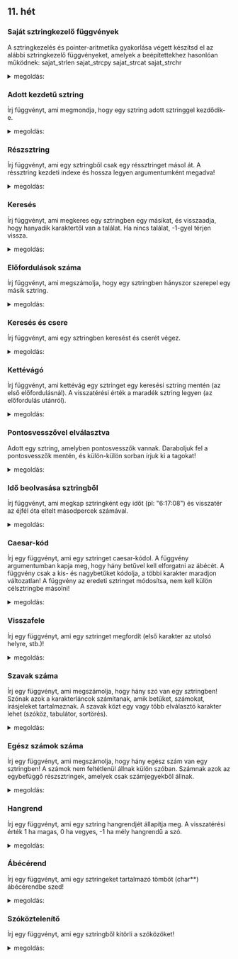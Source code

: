 ## 11. hét

### Saját sztringkezelő függvények

A sztringkezelés és pointer-aritmetika gyakorlása végett készítsd el az alábbi sztringkezelő függvényeket, amelyek a beépítettekhez hasonlóan működnek:
sajat_strlen
sajat_strcpy
sajat_strcat
sajat_strchr
<details>
 <summary>megoldás:</summary>

```C
int sajat_strlen(char *s){
    int len = 0;
    while(*s != '\0'){
        s++;
        len++;
    }
    return len;
}

void sajat_strcpy(char *cel, char *forras){
    while(*forras != '\0'){
        *cel = *forras;
        cel++;
        forras++;
    }
    *cel = '\0'; // lezáró nulla!
}

void sajat_strcat(char *cel, char *forras){
    while(*cel != '\0')
        cel++;
    while(*forras != '\0'){
        *cel = *forras;
        cel++;
        forras++;
    }
    *cel = '\0'; // lezáró nulla!
}

char *sajat_strchr(char *str, char ch) {
    while (*str != '\0') {
        if (*str == ch)
            return str;
        str++;
    }
    return NULL;
}
```
</details>

### Adott kezdetű sztring

Írj függvényt, ami megmondja, hogy egy sztring adott sztringgel kezdődik-e.
<details>
 <summary>megoldás:</summary>
 
```C
int kezdodik(char *sztring, char *kezdet){
    return strncmp(sztring, kezdet, strlen(kezdet))==0;
}
```
</details>

### Részsztring

Írj függvényt, ami egy sztringből csak egy réssztringet másol át. A réssztring kezdeti indexe és hossza legyen argumentumként megadva!
<details>
 <summary>megoldás:</summary>
 
```C
void reszsztring(char *cel, char *forras, int kezdet, int hossz) {
    strncpy(cel, forras + kezdet, hossz);
    cel[hossz] = '\0';
}
```
</details>

### Keresés

Írj függvényt, ami megkeres egy sztringben egy másikat, és visszaadja, hogy hanyadik karaktertől van a találat. Ha nincs találat, -1-gyel térjen vissza.
<details>
 <summary>megoldás:</summary>
 
```C
int keres(char *miben, char *mit){
    char *talalat = strstr(miben, mit);
    if(talalat==NULL)
        return -1;
    return talalat-miben;
}
```
</details>

### Előfordulások száma

Írj függvényt, ami megszámolja, hogy egy sztringben hányszor szerepel egy másik sztring.
<details>
 <summary>megoldás:</summary>
 
```C
int talalatok_szama(char *miben, char *mit){
    int szamlalo = 0;
    while(strstr(miben, mit) != NULL){
        szamlalo++;
        miben = strstr(miben, mit) + strlen(mit); // a találat utántól folytassuk a keresést
    }
    return szamlalo;
}
```
</details>

### Keresés és csere

Írj függvényt, ami egy sztringben keresést és cserét végez.
<details>
 <summary>megoldás:</summary>
 
```C
void csere(char *cel, char *forras, char *mit, char *mire) {
    *cel = '\0'; // üres legyen a sztring, mert innentől minden strcat
    char *talalat = strstr(forras, mit);
    while (talalat != NULL) {
        strncat(cel, forras, talalat - forras); // a találatig átmásolunk mindent
        strcat(cel, mire); // a találat helyett a cseresztringet írjuk
        forras = talalat + strlen(mit); // a találat utánra lépünk
        talalat = strstr(forras, mit);
    }
    strcat(cel, forras); // maradék átmásolása
}
```
</details>

### Kettévágó

Írj függvényt, ami kettévág egy sztringet egy keresési sztring mentén (az első előfordulásnál). A visszatérési érték a maradék sztring legyen (az előfordulás utánról).
<details>
 <summary>megoldás:</summary>
 
```C
char *kettevag(char *mit, char *elvalaszto){
    char *talalat = strstr(mit, elvalaszto);
    if(talalat == NULL)
        return NULL;
    *talalat = '\0';
    return talalat+strlen(elvalaszto);
}
```
</details>

### Pontosvesszővel elválasztva

Adott egy sztring, amelyben pontosvesszők vannak. Daraboljuk fel a pontosvesszők mentén, és külön-külön sorban írjuk ki a tagokat!
<details>
 <summary>megoldás:</summary>
 
```C
char str[]="elso;masodik;3;;7123;valami";
char *maradek=str;
do {
    char *fej = maradek;
    maradek = kettevag(maradek, ";");
    printf("darab: %s\n", fej);
} while(maradek != NULL);
```
</details>

### Idő beolvasása sztringből

Írj függvényt, ami megkap sztringként egy időt (pl: "6:17:08") és visszatér az éjfél óta eltelt másodpercek számával.
<details>
 <summary>megoldás:</summary>
 
```C
int ido(char *ido_sztring){
    int ora, perc, masodperc;
    sscanf(ido_sztring, "%d:%d:%d", &ora, &perc, &masodperc);
    return ora*3600+perc*60+masodperc;
}
```
</details>

### Caesar-kód

Írj egy függvényt, ami egy sztringet caesar-kódol. A függvény argumentumban kapja meg, hogy hány betűvel kell elforgatni az ábécét. A függvény csak a kis- és nagybetűket kódolja, a többi karakter maradjon változatlan! A függvény az eredeti sztringet módosítsa, nem kell külön célsztringbe másolni!
<details>
 <summary>megoldás:</summary>
 
```C
void caesar(char *str, int n){
    // a forgatást normalizáljuk, hogy -25...+25 tartományban legyen
    n = n%('z'-'a'+1);
    
    // a negatív forgatást pozitívval helyettesítjük, pl -1 -> +25
    if(n<0)
        n += 'z'-'a'+1;
    
    // karakterenként kódolunk
    while(*str != '\0'){
        
        // itt tároljuk a kódolt karaktert
        int ch = *str+n; // azért int, mert a char túl szűk ért. tart.
        
        // kisbetű kódolása
        if('a' <= *str && *str <= 'z'){
            if(ch > 'z')
                ch -= 'z'-'a'+1;
            *str=ch;
        }
        // nagybetű kódolása
        if('A' <= *str && *str <= 'Z'){
            if(ch > 'Z')
                ch -= 'Z'-'A'+1;
            *str=ch;
        }
        
        str++;
    }
}
```
</details>

### Visszafele

Írj egy függvényt, ami egy sztringet megfordít (első karakter az utolsó helyre, stb.)!
<details>
 <summary>megoldás:</summary>
 
```C
void megfordit(char *str){
    int hossz = strlen(str);
    for(int i=0; i<hossz/2; i++){
        char tmp = str[i];
        str[i] = str[hossz-i-1];
        str[hossz-i-1] = tmp;
    }
}
```
</details>

### Szavak száma

Írj egy függvényt, ami megszámolja, hogy hány szó van egy sztringben! Szónak azok a karakterláncok számítanak, amik betűket, számokat, írásjeleket tartalmaznak. A szavak közt egy vagy több elválasztó karakter lehet (szóköz, tabulátor, sortörés).
<details>
 <summary>megoldás:</summary>
 
```C
#define BETUT_VAR 0
#define SZOKOZT_VAR 1

int szavak(char *str){
    // állapotgépes megoldás
    int szamlalo = 0;
    int allapot = BETUT_VAR;
    
    while(*str != '\0') {
        switch(allapot){
            case BETUT_VAR:
                if(*str != ' ' && *str != '\t' && *str != '\n'){
                    allapot = SZOKOZT_VAR;
                    szamlalo++;
                }
                break;
                
            case SZOKOZT_VAR:
                if(*str == ' ' || *str == '\t' || *str == '\n'){
                    allapot = BETUT_VAR;
                }
                break;
        }
        
        str++;
    }
    
    return szamlalo;
}
```
</details>

### Egész számok száma

Írj egy függvényt, ami megszámolja, hogy hány egész szám van egy sztringben! A számok nem feltétlenül állnak külön szóban. Számnak azok az egybefüggő részsztringek, amelyek csak számjegyekből állnak.
<details>
 <summary>megoldás:</summary>
 
```C
int szamok(char *str) {
    int szamlalo = 0;
    char elozo = ' '; // előző karakter

    while (*str != '\0') {
        // ha az előző karakter nem számjegy, de a mostani igen
        if ( (elozo<'0' || '9'<elozo) && ('0' <= *str && *str<='9') ) {
            // akkor újabb számot találtunk
            szamlalo++;
        }

        elozo = *str;
        str++;
    }

    return szamlalo;
}
}
```
</details>

### Hangrend

Írj egy függvényt, ami egy sztring hangrendjét állapítja meg. A visszatérési érték 1 ha magas, 0 ha vegyes, -1 ha mély hangrendű a szó.
<details>
 <summary>megoldás:</summary>
 
```C
int hangrend(char *str){
    int van_magas=0; // szerepelt magas mgh
    int van_mely=0; // szerepelt mély mgh
    
    while(*str != '\0') {
        if(strchr("eiEI", *str) != NULL)
            van_magas = 1;
        if(strchr("auoAUO", *str) != NULL)
            van_mely = 1;
        
        str++;
    }
    
    if(van_magas && van_mely)
        return 0; // vegyes
    if(van_magas)
        return 1; // magas
    return -1; // mély
}
```
</details>

### Ábécérend

Írj egy függvényt, ami egy sztringeket tartalmazó tömböt (char**) ábécérendbe szed!
<details>
 <summary>megoldás:</summary>
 
```C
int abcrend(char **szavak, int n){
    for(int meddig=n-2; 0<meddig; meddig--){
        for(int i=0; i<=meddig; i++){
            if( strcmp(szavak[i], szavak[i+1]) > 0 ){
                char *tmp = szavak[i];
                szavak[i] = szavak[i+1];
                szavak[i+1] = tmp;
            }
        }
    }
}
```
</details>

### Szóköztelenítő

Írj egy függvényt, ami egy sztringből kitörli a szóközöket!
<details>
 <summary>megoldás:</summary>
 
```C
int szokoztelenito(char *str){
    char *olvas = str;
    char *ir = str;
    
    while(*olvas!='\0'){
        if(*olvas!=' '){
            *ir = *olvas;
            ir++;
        }
        olvas++;
    }
    
    *ir = '\0'; // lezáró nulla!
}
```
</details>


